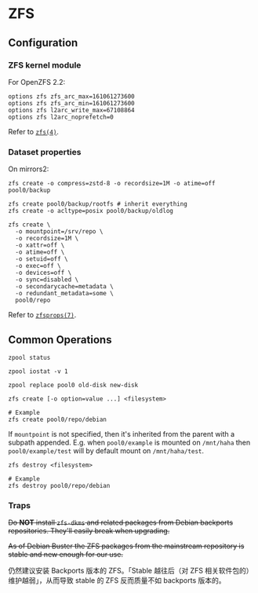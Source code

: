 # ZFS

## Configuration

### ZFS kernel module

For OpenZFS 2.2:

```shell title="/etc/modprobe.d/zfs.conf"
options zfs zfs_arc_max=161061273600
options zfs zfs_arc_min=161061273600
options zfs l2arc_write_max=67108864
options zfs l2arc_noprefetch=0
```

Refer to [`zfs(4)`](https://openzfs.github.io/openzfs-docs/man/master/4/zfs.4.html).

### Dataset properties

On mirrors2:

```shell
zfs create -o compress=zstd-8 -o recordsize=1M -o atime=off pool0/backup

zfs create pool0/backup/rootfs # inherit everything
zfs create -o acltype=posix pool0/backup/oldlog

zfs create \
  -o mountpoint=/srv/repo \
  -o recordsize=1M \
  -o xattr=off \
  -o atime=off \
  -o setuid=off \
  -o exec=off \
  -o devices=off \
  -o sync=disabled \
  -o secondarycache=metadata \
  -o redundant_metadata=some \
  pool0/repo
```

Refer to [`zfsprops(7)`](https://openzfs.github.io/openzfs-docs/man/master/7/zfsprops.7.html).

## Common Operations

```shell title="Get zpool status"
zpool status
```

```shell title="Get IO status"
zpool iostat -v 1
```

```shell title="Replace Disk"
zpool replace pool0 old-disk new-disk
```

```shell title="New ZFS file system"
zfs create [-o option=value ...] <filesystem>

# Example
zfs create pool0/repo/debian
```

If `mountpoint` is not specified, then it's inherited from the parent with a subpath appended. E.g. when `pool0/example` is mounted on `/mnt/haha` then `pool0/example/test` will by default mount on `/mnt/haha/test`.

```shell title="Destory ZFS file system"
zfs destroy <filesystem>

# Example
zfs destroy pool0/repo/debian
```

### Traps

<del>Do **NOT** install `zfs-dkms` and related packages from Debian backports repositories. They'll easily break when upgrading.</del>

<del>As of Debian Buster the ZFS packages from the mainstream repository is stable and new enough for our use.</del>

仍然建议安装 Backports 版本的 ZFS。「Stable 越往后（对 ZFS 相关软件包的）维护越弱」，从而导致 stable 的 ZFS 反而质量不如 backports 版本的。
